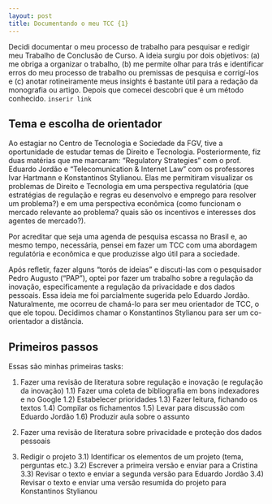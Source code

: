 ```yaml
---
layout: post
title: Documentando o meu TCC {1}
---
```




Decidi documentar o meu processo de trabalho para pesquisar e redigir meu Trabalho de Conclusão de Curso. 
A ideia surgiu por dois objetivos: (a) me obriga a organizar o trabalho, (b) me permite olhar para trás e identificar erros do meu processo de trabalho ou premissas de pesquisa e corrigí-los e (c) anotar rotineiramente meus insights é bastante útil para a redação da monografia ou artigo.
Depois que comecei descobri que é um método conhecido. `inserir link`


## Tema e escolha de orientador

Ao estagiar no Centro de Tecnologia e Sociedade da FGV, tive a oportunidade de  estudar temas de Direito e Tecnologia. Posteriormente, fiz duas matérias que me marcaram: “Regulatory Strategies” com o prof. Eduardo Jordão e “Telecomunication & Internet Law” com os professores Ivar Hartmann e Konstantinos Stylianou. Elas me permitiram visualizar os problemas de Direito e Tecnologia em uma perspectiva regulatória (que estratégias de regulação e regras eu desenvolvo e emprego para resolver um problema?) e em uma perspectiva econômica (como funcionam o mercado relevante ao problema? quais são os incentivos e interesses dos agentes de mercado?).

Por acreditar que seja uma agenda de pesquisa escassa no Brasil e, ao mesmo tempo, necessária, pensei em fazer um TCC com uma abordagem regulatória e econômica e que produzisse algo útil para a sociedade. 

Após refletir, fazer alguns “torós de ideias” e discuti-las com o pesquisador Pedro Augusto (“PAP”), optei por fazer um trabalho sobre a regulação da inovação, especificamente a regulação da privacidade e dos dados pessoais. Essa ideia me foi parcialmente sugerida pelo Eduardo Jordão. Naturalmente, me ocorreu de chamá-lo para ser meu orientador de TCC, o que ele topou. Decidimos chamar o Konstantinos Stylianou para ser um co-orientador a distância.


## Primeiros passos

Essas são minhas primeiras tasks:

1) Fazer uma revisão de literatura sobre regulação e inovação (e regulação da inovação)
1.1) Fazer uma coleta de bibliografia em bons indexadores e no Google
1.2) Estabelecer prioridades
1.3) Fazer leitura, fichando os textos
1.4) Compilar os fichamentos
1.5) Levar para discussão com Eduardo Jordão 
1.6) Produzir aula sobre o assunto

2) Fazer uma revisão de literatura sobre privacidade e proteção dos dados pessoais

3) Redigir o projeto
3.1) Identificar os elementos de um projeto (tema, perguntas etc.)
3.2) Escrever a primeira versão e enviar para a Cristina
3.3) Revisar o texto e enviar a segunda versão para Eduardo Jordão
3.4) Revisar o texto e enviar uma versão resumida do projeto para Konstantinos Stylianou